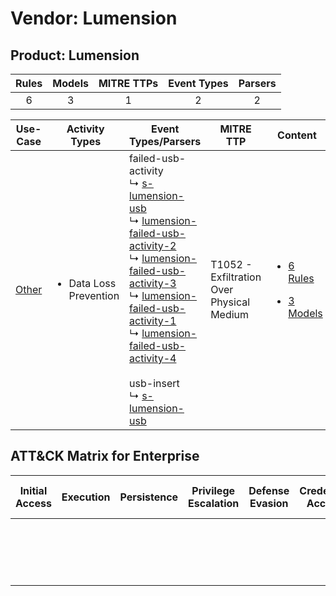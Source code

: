 Vendor: Lumension
=================
Product: Lumension
------------------
| Rules | Models | MITRE TTPs | Event Types | Parsers |
|:-----:|:------:|:----------:|:-----------:|:-------:|
|   6   |   3    |     1      |      2      |    2    |

|                Use-Case                | Activity Types                         | Event Types/Parsers                                                                                                                                                                                                                                                                                                                                                                                                                                                                                                                                                                     | MITRE TTP                                     | Content                                                                                              |
|:--------------------------------------:| -------------------------------------- | --------------------------------------------------------------------------------------------------------------------------------------------------------------------------------------------------------------------------------------------------------------------------------------------------------------------------------------------------------------------------------------------------------------------------------------------------------------------------------------------------------------------------------------------------------------------------------------- | --------------------------------------------- | ---------------------------------------------------------------------------------------------------- |
| [Other](../../../UseCases/uc_other.md) | <ul><li>Data Loss Prevention</li></ul> |  failed-usb-activity<br> ↳ [s-lumension-usb](Parsers/parserContent_s-lumension-usb.md)<br> ↳ [lumension-failed-usb-activity-2](Parsers/parserContent_lumension-failed-usb-activity-2.md)<br> ↳ [lumension-failed-usb-activity-3](Parsers/parserContent_lumension-failed-usb-activity-3.md)<br> ↳ [lumension-failed-usb-activity-1](Parsers/parserContent_lumension-failed-usb-activity-1.md)<br> ↳ [lumension-failed-usb-activity-4](Parsers/parserContent_lumension-failed-usb-activity-4.md)<br><br> usb-insert<br> ↳ [s-lumension-usb](Parsers/parserContent_s-lumension-usb.md)<br> | T1052 - Exfiltration Over Physical Medium<br> | [<ul><li>6 Rules</li></ul><ul><li>3 Models</li></ul>](Rules_Models/r_m_lumension_lumension_Other.md) |

ATT&CK Matrix for Enterprise
----------------------------
| Initial Access | Execution | Persistence | Privilege Escalation | Defense Evasion | Credential Access | Discovery | Lateral Movement | Collection | Command and Control | Exfiltration                                                                           | Impact |
| -------------- | --------- | ----------- | -------------------- | --------------- | ----------------- | --------- | ---------------- | ---------- | ------------------- | -------------------------------------------------------------------------------------- | ------ |
|                |           |             |                      |                 |                   |           |                  |            |                     | [Exfiltration Over Physical Medium](https://attack.mitre.org/techniques/T1052)<br><br> |        |